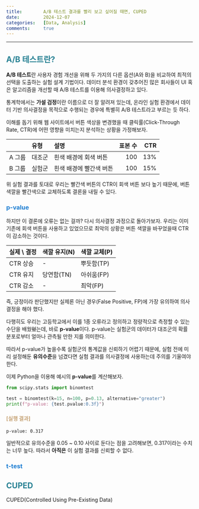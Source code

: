 ```yaml
---
title:        A/B 테스트 결과를 빨리 보고 싶어질 때면, CUPED
date:         2024-12-07
categories:   [Data, Analysis]
comments:     true
---
```


<style>
H2 { color: #298294 }
H3 { color: #1e7ed2 }
H4 { color: #C7A579 }
</style>

---

## A/B 테스트란?

**A/B 테스트**란 사용자 경험 개선을 위해 두 가지의 다른 옵션(A와 B)을 비교하여 최적의 선택을 도출하는 실험 설계 기법이다. 데이터 분석 환경이 갖추어진 많은 회사들이 UI 혹은 알고리즘을 개선할 때 A/B 테스트를 이용해 의사결정하고 있다.

통계학에서는 **가설 검정**이란 이름으로 더 잘 알려져 있는데, 온라인 실험 환경에서 데이터 기반 의사결정을 목적으로 수행되는 경우에 특별히 A/B 테스트라고 부르는 듯 하다.

이해를 돕기 위해 웹 사이트에서 버튼 색상을 변경했을 때 클릭률(Click-Through Rate, CTR)에 어떤 영향을 미치는지 분석하는 상황을 가정해보자.

| | 유형 | 설명 | 표본 수 | CTR |
| --- | :--- | :--- | ---: | ---: |
| A 그룹 | 대조군 | 흰색 배경에 회색 버튼 | 100 | 13% |
| B 그룹 | 실험군 | 흰색 배경에 빨간색 버튼 | 100 | 15% |

위 실험 결과를 토대로 우리는 빨간색 버튼의 CTR이 회색 버튼 보다 높기 때문에, 버튼 색깔을 빨간색으로 교체하도록 결론을 내릴 수 있다.

### p-value

하지만 이 결론에 오류는 없는 걸까? 다시 의사결정 과정으로 돌아가보자. 우리는 이미 기존에 회색 버튼을 사용하고 있었으므로 최악의 상황은 버튼 색깔을 바꾸었을때 CTR이 감소하는 것이다.

| 실제 \ 결정 | 색깔 유지(N) | 색깔 교체(P) |
| --- | :--- | :--- |
| CTR 상승 | - | 뿌듯함(TP) | 
| CTR 유지 | 당연함(TN) | 아쉬움(FP) | 
| CTR 감소 | - | 최악(FP) |

즉, 긍정이라 판단했지만 실제론 아닌 경우(False Positive, FP)에 가장 유의하여 의사결정을 해야 했다.

다행히도 우리는 고등학교에서 이를 1종 오류라고 정의하고 정량적으로 측정할 수 있는 수단을 배웠~~었~~는데, 바로 **p-value**이다. p-value는 실험군의 데이터가 대조군의 확률 분포로부터 얼마나 관측될 만한 지를 의미한다.

따라서 p-value가 높을수록 실험군의 통계값을 신뢰하기 어렵기 때문에, 실험 전에 미리 설정해둔 **유의수준**을 넘겼다면 실험 결과를 의사결정에 사용하는데 주의를 기울여야 한다.

이제 Python을 이용해 예시의 **p-value**를 계산해보자.

```python
from scipy.stats import binomtest

test = binomtest(k=15, n=100, p=0.13, alternative="greater")
print(f"p-value: {test.pvalue:0.3f}")
```

#### [실행 결과]
```
p-value: 0.317
```

일반적으로 유의수준을 0.05 ~ 0.10 사이로 둔다는 점을 고려해보면, 0.317이라는 수치는 너무 높다. 따라서 **아직은** 이 실험 결과를 신뢰할 수 없다.


### t-test



## CUPED

CUPED(Controlled Using Pre-Existing Data)



